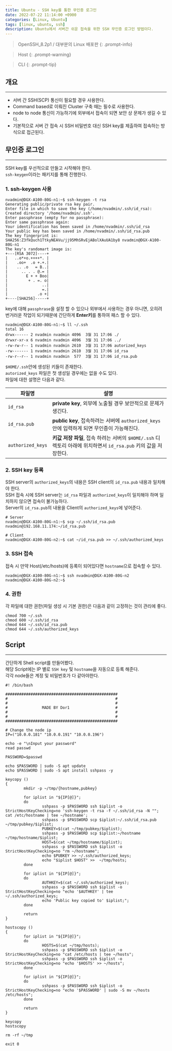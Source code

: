 ```yaml
---
title: Ubuntu - SSH key를 통한 무인증 로그인
date: 2022-07-22 11:14:00 +0900
categories: [Linux, Ubuntu]
tags: [linux, ubuntu, ssh]
description: Ubuntu에서 서버간 쉬운 접속을 위한 SSH 무인증 로그인 방법이다.
---
```


>OpenSSH_8.2p1 / 대부분의 Linux 배포판
{: .prompt-info}

>Host
{: .prompt-warning}

>CLI
{: .prompt-tip}

## 개요
---

* 서버 간 SSH(SCP) 통신이 필요할 경우 사용한다.
* Command based로 이뤄진 Cluster 구축 때는 필수로 사용한다.
* node to node 통신이 가능하기에 외부에서 접속이 되면 보안 상 문제가 생길 수 있다.
* 기본적으로 서버 간 접속 시 SSH 비밀번호 대신 SSH key를 제출하여 접속하는 방식으로 접근된다.

## 무인증 로그인
---

SSH key를 우선적으로 만들고 시작해야 한다.  
`ssh-keygen`이라는 패키지를 통해 진행한다.

### 1. ssh-keygen 사용

```shell
nvadmin@DGX-A100-80G-n1:~$ ssh-keygen -t rsa
Generating public/private rsa key pair.
Enter file in which to save the key (/home/nvadmin/.ssh/id_rsa):
Created directory '/home/nvadmin/.ssh'.
Enter passphrase (empty for no passphrase):
Enter same passphrase again:
Your identification has been saved in /home/nvadmin/.ssh/id_rsa
Your public key has been saved in /home/nvadmin/.ssh/id_rsa.pub
The key fingerprint is:
SHA256:Z3fkQuch1TtkyNEAVu/jj95MhSRvEjABolXAuUA1by8 nvadmin@DGX-A100-80G-n1
The key's randomart image is:
+---[RSA 3072]----+
|   ..o*+o.++++*. |
|    .oo+  .o +.+.|
|    .. .o   = B..|
|      .. . . @.= |
|        E + + Boo|
|         + . =. o|
|               ..|
|               =.|
|             .o +|
+----[SHA256]-----+
```

key에 대해 `passphrase`을 설정 할 수 있으나 외부에서 사용하는 경우 아니면, 오히려 번거러운 작업이 되기때문에 간단하게 **Enter키**를 통하여 패스 할 수 있다.

```shell
nvadmin@DGX-A100-80G-n1:~$ ll ~/.ssh
total 16
drwx------ 2 nvadmin nvadmin 4096  3월 31 17:06 ./
drwxr-xr-x 6 nvadmin nvadmin 4096  3월 31 17:06 ../
-rw-rw-r-- 1 nvadmin nvadmin 2610  3월 31 17:06 autorized_keys
-rw------- 1 nvadmin nvadmin 2610  3월 31 17:06 id_rsa
-rw-r--r-- 1 nvadmin nvadmin  577  3월 31 17:06 id_rsa.pub
```

`$HOME/.ssh`안에 생성된 키들이 존재한다.  
`autorized_keys` 파일은 첫 생성일 경우에는 없을 수도 있다.  
파일에 대한 설명은 다음과 같다.

| 파일명            | 설명                                                                                                            |
| ----------------- | --------------------------------------------------------------------------------------------------------------- |
| `id_rsa`          | **private key**, 외부에 노출될 경우 보안적으로 문제가 생긴다.                                                   |
| `id_rsa.pub`      | **public key**, 접속하려는 서버에 `authorized_keys` 안에 입력하게 되면 무인증이 가능해진다.                     |
| `authorized_keys` | **키값 저장 파일**, 접속 하려는 서버의 `$HOME/.ssh` 디렉토리 아래에 위치하면서 `id_rsa.pub` 키의 값을 저장한다. |

### 2. SSH key 등록

SSH server의 `authorized_keys`의 내용은 SSH client의 `id_rsa.pub` 내용과 일치해야 한다.  
SSH 접속 시에 SSH server는 `id_rsa` 파일과 `authorized_keys`이 일치해야 하며 일치하지 않으면 접속이 불가능하다.  
Server의 `id_rsa.pub`의 내용을 Client의 `authorized_keys`에 넣어준다.

```shell
# Server
nvadmin@DGX-A100-80G-n1:~$ scp ~/.ssh/id_rsa.pub nvadmin@192.168.11.174:~/id_rsa.pub

# Client
nvadmin@DGX-A100-80G-n2:~$ cat ~/id_rsa.pub >> ~/.ssh/authorized_keys
```

### 3. SSH 접속

접속 시 만약 Host(/etc/hosts)에 등록이 되어있다면 `hostname`으로 접속할 수 있다.

```shell
nvadmin@DGX-A100-80G-n1:~$ ssh nvadmin@DGX-A100-80G-n2
nvadmin@DGX-A100-80G-n2:~$
```

### 4. 권한

각 파일에 대한 권한(파일 생성 시 기본 권한)은 다음과 같이 고정하는 것이 관리에 좋다.

```shell
chmod 700 ~/.ssh
chmod 600 ~/.ssh/id_rsa
chmod 644 ~/.ssh/id_rsa.pub
chmod 644 ~/.ssh/authorized_keys
```

## Script
---

간단하게 Shell script를 만들어봤다.  
해당 Script에는 IP 별로 `SSH key` 및 `hostname`을 자동으로 등록 해준다.  
각각 node들은 계정 및 비밀번호가 다 같아야한다.

```shell
#! /bin/bash

#################################################
#                                               #
#                                               #
#               MADE BY Dor1                    #
#                                               #
#                                               #
#################################################

# Change the node ip
IP=("10.0.0.181" "10.0.0.191" "10.0.0.196")

echo -e "\nInput your password"
read passwd

PASSWORD=$passwd

echo $PASSWORD | sudo -S apt update
echo $PASSWORD | sudo -S apt install sshpass -y

keycopy ()
{
        mkdir -p ~/tmp/{hostname,pubkey}

        for iplist in "${IP[@]}";
        do
                sshpass -p $PASSWORD ssh $iplist -o StrictHostKeyChecking=no 'ssh-keygen -t rsa -f ~/.ssh/id_rsa -N ""; cat /etc/hostname | tee ~/hostname';
                sshpass -p $PASSWORD scp $iplist:~/.ssh/id_rsa.pub ~/tmp/pubkey/$iplist;
                PUBKEY=$(cat ~/tmp/pubkey/$iplist);
                sshpass -p $PASSWORD scp $iplist:~/hostname ~/tmp/hostname/$iplist;
                HOST=$(cat ~/tmp/hostname/$iplist);
                sshpass -p $PASSWORD ssh $iplist -o StrictHostKeyChecking=no "rm ~/hostname";
                echo $PUBKEY >> ~/.ssh/authorized_keys;
                echo "$iplist $HOST" >>  ~/tmp/hosts;
        done

        for iplist in "${IP[@]}";
        do
                AUTHKEY=$(cat ~/.ssh/authorized_keys);
                sshpass -p $PASSWORD ssh $iplist -o StrictHostKeyChecking=no "echo '$AUTHKEY' | tee ~/.ssh/authorized_keys;
                echo 'Public key copied to' $iplist;";
        done

        return
}

hostscopy ()
{
        for iplist in "${IP[@]}";
        do
                HOSTS=$(cat ~/tmp/hosts);
                sshpass -p $PASSWORD ssh $iplist -o StrictHostKeyChecking=no "cat /etc/hosts | tee ~/hosts";
                sshpass -p $PASSWORD ssh $iplist -o StrictHostKeyChecking=no "echo '$HOSTS' >> ~/hosts";
        done

        for iplist in "${IP[@]}";
        do
                sshpass -p $PASSWORD ssh $iplist -o StrictHostKeyChecking=no "echo '$PASSWORD' | sudo -S mv ~/hosts /etc/hosts";
        done

        return
}

keycopy
hostscopy

rm -rf ~/tmp

exit 0
```